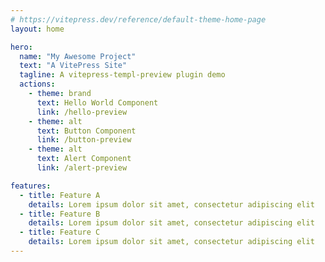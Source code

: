 ```yaml
---
# https://vitepress.dev/reference/default-theme-home-page
layout: home

hero:
  name: "My Awesome Project"
  text: "A VitePress Site"
  tagline: A vitepress-templ-preview plugin demo
  actions:
    - theme: brand
      text: Hello World Component
      link: /hello-preview
    - theme: alt
      text: Button Component
      link: /button-preview
    - theme: alt
      text: Alert Component
      link: /alert-preview

features:
  - title: Feature A
    details: Lorem ipsum dolor sit amet, consectetur adipiscing elit
  - title: Feature B
    details: Lorem ipsum dolor sit amet, consectetur adipiscing elit
  - title: Feature C
    details: Lorem ipsum dolor sit amet, consectetur adipiscing elit
---
```

